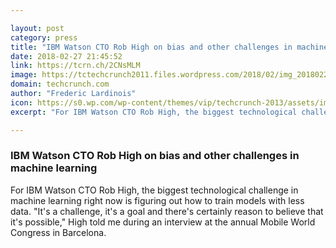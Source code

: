 ```yaml
---

layout: post
category: press
title: "IBM Watson CTO Rob High on bias and other challenges in machine learning"
date: 2018-02-27 21:45:52
link: https://tcrn.ch/2CNsMLM
image: https://tctechcrunch2011.files.wordpress.com/2018/02/img_20180227_171316.jpg?w=1200&fit=200%2C150
domain: techcrunch.com
author: "Frederic Lardinois"
icon: https://s0.wp.com/wp-content/themes/vip/techcrunch-2013/assets/images/favicon.ico
excerpt: "For IBM Watson CTO Rob High, the biggest technological challenge in machine learning right now is figuring out how to train models with less data. \"It's a challenge, it's a goal and there's certainly reason to believe that it's possible,\" High told me during an interview at the annual Mobile World Congress in Barcelona."

---
```


### IBM Watson CTO Rob High on bias and other challenges in machine learning

For IBM Watson CTO Rob High, the biggest technological challenge in machine learning right now is figuring out how to train models with less data. "It's a challenge, it's a goal and there's certainly reason to believe that it's possible," High told me during an interview at the annual Mobile World Congress in Barcelona.